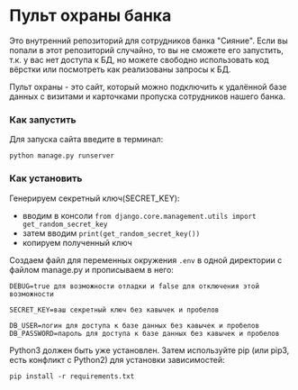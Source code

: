 # Пульт охраны банка
Это внутренний репозиторий для сотрудников банка "Сияние". Если вы попали в этот репозиторий случайно, то вы не сможете его запустить, т.к. у вас нет доступа к БД, но можете свободно использовать код вёрстки или посмотреть как реализованы запросы к БД.

Пульт охраны - это сайт, который можно подключить к удалённой базе данных с визитами и карточками пропуска сотрудников нашего банка.

### Как запустить
Для запуска сайта введите в терминал:
```
python manage.py runserver
```

### Как установить
Генерируем секретный ключ(SECRET_KEY):
- вводим в консоли `from django.core.management.utils import get_random_secret_key`
- затем вводим `print(get_random_secret_key())`
- копируем полученный ключ

Создаем файл для переменных окружения `.env` в одной директории с файлом manage.py и прописываем в него:
```
DEBUG=true для возможности отладки и false для отключения этой возможности

SECRET_KEY=ваш секретный ключ без кавычек и пробелов

DB_USER=логин для доступа к базе данных без кавычек и пробелов
DB_PASSWORD=пароль для доступа к базе данных без кавычек и пробелов
```

Python3 должен быть уже установлен. Затем используйте pip (или pip3, есть конфликт с Python2) для установки зависимостей:
```
pip install -r requirements.txt
```
